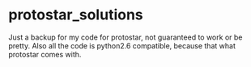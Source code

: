 # protostar_solutions
Just a backup for my code for protostar, not guaranteed to work or be pretty.
Also all the code is python2.6 compatible, because that what protostar comes with.
